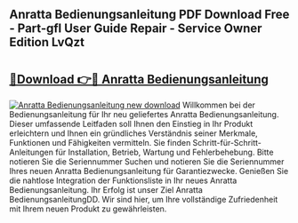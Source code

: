 ## Anratta Bedienungsanleitung PDF Download Free - Part-gfl User Guide Repair - Service Owner Edition LvQzt

# <h2><a href="http://df4jg9.blite.top/?on=Anratta+Bedienungsanleitung">🔗Download 👉🔴 Anratta Bedienungsanleitung</a></h2>

[![Anratta Bedienungsanleitung new download](https://i.imgur.com/lujVjoI.png)](http://df4jg9.blite.top/?on=Anratta+Bedienungsanleitung)
Willkommen bei der Bedienungsanleitung für Ihr neu geliefertes Anratta Bedienungsanleitung. Dieser umfassende Leitfaden soll Ihnen den Einstieg in Ihr Produkt erleichtern und Ihnen ein gründliches Verständnis seiner Merkmale, Funktionen und Fähigkeiten vermitteln. Sie finden Schritt-für-Schritt-Anleitungen für Installation, Betrieb, Wartung und Fehlerbehebung. Bitte notieren Sie die Seriennummer Suchen und notieren Sie die Seriennummer Ihres neuen Anratta Bedienungsanleitung für Garantiezwecke. Genießen Sie die nahtlose Integration der Funktionsliste in Ihr neues Anratta Bedienungsanleitung. Ihr Erfolg ist unser Ziel Anratta BedienungsanleitungDD. Wir sind hier, um Ihre vollständige Zufriedenheit mit Ihrem neuen Produkt zu gewährleisten.
